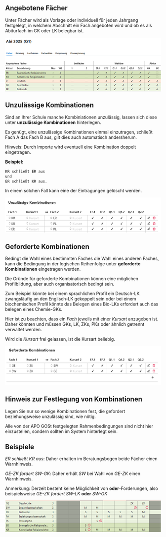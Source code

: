 ## Angebotene Fächer

Unter Fächer wird als Vorlage oder individuell für jeden Jahrgang festgelegt, in welchem Abschnitt ein Fach angeboten wird und ob es als Abiturfach im GK oder LK belegbar ist.


![Oberstufe_Faecher_1](./graphics/SVWS_Oberstufe_Faecher_1.png "Alle hier gezeigten Fächer sind durch die Oberstufe belegbar, KR und ER jedoch nur als GK.") 


## Unzulässige Kombinationen

Sind an Ihrer Schule manche Kombiniationen unzulässig, lassen sich diese unter **unzulässige Kombinationen** hinterlegen.

Es genügt, eine unzulässige Kombinationen einmal einzutragen, schließt Fach A das Fach B aus, gilt dies auch automatisch andersherum. 

Hinweis: Durch Importe wird eventuell eine Kombination doppelt eingetragen.

**Beispiel:**

```
KR schließt ER aus
und
ER schließt KR aus.
```

In einem solchen Fall kann eine der Eintragungen gelöscht werden.

![Oberstufe_Faecher_unzKomb_1](./graphics/SVWS_Oberstufe_Faecher_unzKomb_1.png "Hier im Beispiel schließen sich KR und ER gegenseitig aus. Ebenso werden KR und ER jeweils mit PL ausgeschlossen.") 

## Geforderte Kombinationen 

Bedingt die Wahl eines bestimmten Faches die Wahl eines anderen Faches, kann die Bedingung in der logischen Reihenfolge unter **geforderte Kombinationen** eingetragen werden.

Die Gründe für geforderte Kombinationen können eine möglichen Profilbildung, aber auch organisatorisch bedingt sein.

Zum Beispiel könnte bei einem sprachlichen Profil ein Deutsch-LK zwangsläufig an den Englisch-LK gekoppelt sein oder bei einem biochemischen Profil könnte das Belegen eines Bio-LKs erfordert auch das belegen eines Chemie-GKs.

Hier ist zu beachten, dass ein *Fach* jeweils mit einer *Kursart* anzugeben ist. Daher könnten und müssen GKs, LK, ZKs, PKs oder ähnlich getrennt verwaltet werden.

Wird die *Kursart* frei gelassen, ist die Kursart beliebig.

![Oberstufe_Faecher_gefBed_1](./graphics/SVWS_Oberstufe_Faecher_gefBed_1.png "Hier erfordert das Belegen eines Zusatzkurses in GE oder SW das belegen des jeweils anderen Faches in einer beliebigen Kursart.")

## Hinweis zur Festlegung von Kombinationen

Legen Sie nur so wenige Kombinationen fest, die gefordert beziehungsweise unzulässig sind, wie nötig.

Alle von der APO GOSt festgelegten Rahmenbedingungen sind nicht hier einzustellen, sondern sollten im System hinterlegt sein.

## Beispiele

*ER schließt KR aus*: Daher erhalten im Beratungsbogen beide Fächer einen Warnhinweis.

*GE-ZK fordert SW-GK*: Daher erhält *SW* bei Wahl von *GE-ZK* einen Warnhinweis.

Anmerkung: Derzeit besteht keine Möglichkeit von **oder**-Forderungen, also beispielsweise *GE-ZK fordert SW-LK* **oder** *SW-GK*


![Oberstufe_Faecher_Bedingungen_Beispiel_1](./graphics/SVWS_Oberstufe_Faecher_Bedingungen_Beispiel_1.png "Durch rote Ausrufezeichen wird auf Fehler aufmerksam gemacht, die gegen die Kombinationseinstellungen verstoßen. Hier wurde zum Beispiel ein Geschichte-ZK belegt, ohne dass auch ein SoWi-Kurs angewählt wurde. Ebenso wurden KR, ER und PL zusammen angewählt.") 